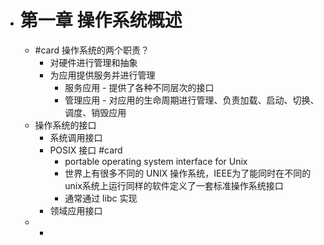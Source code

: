 - # 第一章 操作系统概述  
	- #card 操作系统的两个职责？  
		- 对硬件进行管理和抽象  
		- 为应用提供服务并进行管理  
			- 服务应用 - 提供了各种不同层次的接口  
			- 管理应用 - 对应用的生命周期进行管理、负责加载、启动、切换、调度、销毁应用  
	- 操作系统的接口  
		- 系统调用接口  
		- POSIX 接口 #card  
			- portable operating system interface for Unix  
			- 世界上有很多不同的 UNIX 操作系统，IEEE为了能同时在不同的unix系统上运行同样的软件定义了一套标准操作系统接口  
			- 通常通过 libc 实现  
		- 领域应用接口  
	-  
		-  